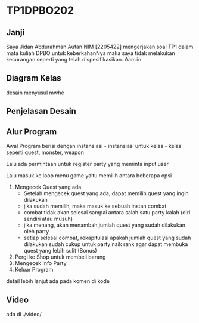 # TP1DPBO202

## Janji
Saya Jidan Abdurahman Aufan NIM [2205422] mengerjakan soal TP1 dalam mata kuliah DPBO untuk keberkahanNya maka saya tidak melakukan kecurangan seperti yang telah dispesifikasikan. Aamiin



## Diagram Kelas
desain menyusul mwhe

## Penjelasan Desain

## Alur Program

Awal Program berisi dengan instansiasi - instansiasi untuk kelas - kelas seperti quest, monster, weapon

Lalu ada permintaan untuk register party yang meminta input user

Lalu masuk ke loop menu game yaitu memilih antara beberapa opsi
1. Mengecek Quest yang ada 
	- Setelah mengecek quest yang ada, dapat memilih quest yang ingin dilakukan
	- jika sudah memilih, maka masuk ke sebuah instan combat
	- combat tidak akan selesai sampai antara salah satu party kalah (diri sendiri atau musuh)
	- jika menang, akan menambah jumlah quest yang sudah dilakukan oleh party
	- setiap selesai combat, rekapitulasi apakah jumlah quest yang sudah dilakukan sudah cukup untuk party naik rank agar dapat membuka quest yang lebih sulit (Bonus)
2. Pergi ke Shop untuk membeli barang
3. Mengecek Info Party
4. Keluar Program

detail lebih lanjut ada pada komen di kode

## Video
ada di ./video/
